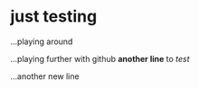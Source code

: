 # just testing

...playing around

...playing further with github
**another line** to _test_

...another new line
